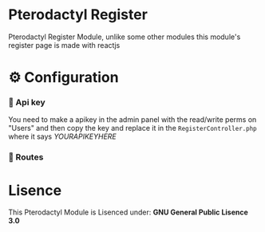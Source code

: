 # Pterodactyl Register
Pterodactyl Register Module, unlike some other modules this module's register page is made with reactjs

# ⚙️ Configuration
### 🔑 Api key
You need to make a apikey in the admin panel with the read/write perms on "Users"
and then copy the key and replace it in the `RegisterController.php` where it says *YOURAPIKEYHERE*

### 🔗 Routes

# Lisence
This Pterodactyl Module is Lisenced under: **GNU General Public Lisence 3.0**
